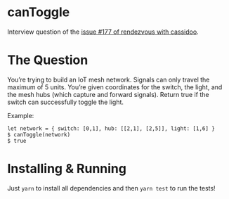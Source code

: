 # canToggle

Interview question of the [issue #177 of rendezvous with cassidoo](https://buttondown.email/cassidoo/archive/you-may-encounter-many-defeats-but-you-must-not/).

# The Question

You’re trying to build an IoT mesh network. Signals can only travel the maximum of 5 units. You’re given coordinates for the switch, the light, and the mesh hubs (which capture and forward signals). Return true if the switch can successfully toggle the light.

Example:
```
let network = { switch: [0,1], hub: [[2,1], [2,5]], light: [1,6] }
$ canToggle(network)
$ true
```

# Installing & Running

Just `yarn` to install all dependencies and then `yarn test` to run the tests!
